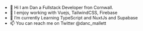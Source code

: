 - 👋 Hi I am Dan a Fullstack Developer fron Cornwall.
- 👀 I emjoy working with Vuejs, TailwindCSS, Firebase
- 🌱 I’m currently Learning TypeScript and NuxtJs and Supabase
- 📫 You can reach me on Twitter @danc_mallett

<!---
dcmallett/dcmallett is a ✨ special ✨ repository because its `README.md` (this file) appears on your GitHub profile.
You can click the Preview link to take a look at your changes.
--->

